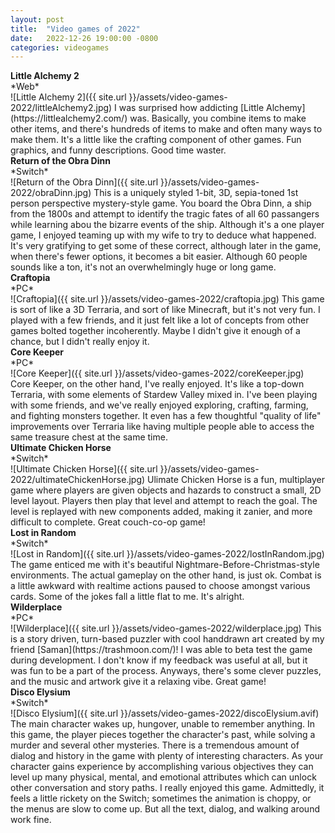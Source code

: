 ```yaml
---
layout: post
title:  "Video games of 2022"
date:   2022-12-26 19:00:00 -0800
categories: videogames
---
```




<h4 style="margin:0;">Little Alchemy 2</h4>
*Web*<br/>
![Little Alchemy 2]({{ site.url }}/assets/video-games-2022/littleAlchemy2.jpg)
I was surprised how addicting [Little Alchemy](https://littlealchemy2.com/) was. Basically, you combine items to make other items, and there's hundreds of items to make and often many ways to make them. It's a little like the crafting component of other games. Fun graphics, and funny descriptions. Good time waster.


<h4 style="margin:0;">Return of the Obra Dinn</h4>
*Switch*<br/>
![Return of the Obra Dinn]({{ site.url }}/assets/video-games-2022/obraDinn.jpg)
This is a uniquely styled 1-bit, 3D, sepia-toned 1st person perspective mystery-style game. You board the Obra Dinn, a ship from the 1800s and attempt to identify the tragic fates of all 60 passangers while learning abou the bizarre events of the ship. Although it's a one player game, I enjoyed teaming up with my wife to try to deduce what happened. It's very gratifying to get some of these correct, although later in the game, when there's fewer options, it becomes a bit easier. Although 60 people sounds like a ton, it's not an overwhelmingly huge or long game. 

<h4 style="margin:0;">Craftopia</h4>
*PC*<br/>
![Craftopia]({{ site.url }}/assets/video-games-2022/craftopia.jpg)
This game is sort of like a 3D Terraria, and sort of like Minecraft, but it's not very fun. I played with a few friends, and it just felt like a lot of concepts from other games bolted together incoherently. Maybe I didn't give it enough of a chance, but I didn't really enjoy it. 

<h4 style="margin:0;">Core Keeper</h4>
*PC*<br/>
![Core Keeper]({{ site.url }}/assets/video-games-2022/coreKeeper.jpg)
Core Keeper, on the other hand, I've really enjoyed. It's like a top-down Terraria, with some elements of Stardew Valley mixed in. I've been playing with some friends, and we've really enjoyed exploring, crafting, farming, and fighting monsters together. It even has a few thoughtful "quality of life" improvements over Terraria like having multiple people able to access the same treasure chest at the same time.

<h4 style="margin:0;">Ultimate Chicken Horse</h4>
*Switch*<br/>
![Ultimate Chicken Horse]({{ site.url }}/assets/video-games-2022/ultimateChickenHorse.jpg)
Ulimate Chicken Horse is a fun, multiplayer game where players are given objects and hazards to construct a small, 2D level layout. Players then play that level and attempt to reach the goal. The level is replayed with new components added, making it zanier, and more difficult to complete. Great couch-co-op game!

<h4 style="margin:0;">Lost in Random</h4>
*Switch*<br/>
![Lost in Random]({{ site.url }}/assets/video-games-2022/lostInRandom.jpg)
The game enticed me with it's beautiful Nightmare-Before-Christmas-style environments. The actual gameplay on the other hand, is just ok. Combat is a little awkward with realtime actions paused to choose amongst various cards. Some of the jokes fall a little flat to me. It's alright.

<h4 style="margin:0;">Wilderplace</h4>
*PC*<br/>
![Wilderplace]({{ site.url }}/assets/video-games-2022/wilderplace.jpg)
This is a story driven, turn-based puzzler with cool handdrawn art created by my friend [Saman](https://trashmoon.com/)! I was able to beta test the game during development. I don't know if my feedback was useful at all, but it was fun to be a part of the process. Anyways, there's some clever puzzles, and the music and artwork give it a relaxing vibe. Great game!

<h4 style="margin:0;">Disco Elysium</h4>
*Switch*<br/>
![Disco Elysium]({{ site.url }}/assets/video-games-2022/discoElysium.avif)
The main character wakes up, hungover, unable to remember anything. In this game, the player pieces together the character's past, while solving a murder and several other mysteries. There is a tremendous amount of dialog and history in the game with plenty of interesting characters. As your character gains experience by accomplishing various objectives they can level up many physical, mental, and emotional attributes which can unlock other conversation and story paths. I really enjoyed this game. Admittedly, it feels a little rickety on the Switch; sometimes the animation is choppy, or the menus are slow to come up. But all the text, dialog, and walking around work fine. 



